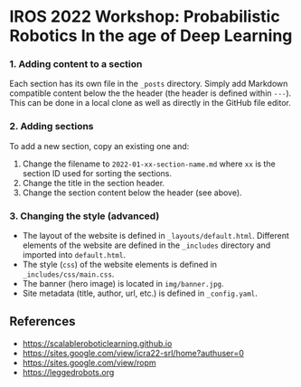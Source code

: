 # IROS 2022 Workshop: Probabilistic Robotics In the age of Deep Learning

### 1. Adding content to a section

Each section has its own file in the `_posts` directory. Simply add Markdown compatible content below the the header (the header is defined within `---`).
This can be done in a local clone as well as directly in the GitHub file editor.

### 2. Adding sections

To add a new section, copy an existing one and:
1. Change the filename to `2022-01-xx-section-name.md` where `xx` is the section ID used for sorting the sections.
2. Change the title in the section header.
3. Change the section content below the header (see above).

### 3. Changing the style (advanced)

* The layout of the website is defined in `_layouts/default.html`. Different elements of the website are defined in the `_includes` directory and imported into `default.html`.
* The style (`css`) of the website elements is defined in `_includes/css/main.css`.
* The banner (hero image) is located in `img/banner.jpg`.
* Site metadata (title, author, url, etc.) is defined in `_config.yaml`.

## References
* https://scalableroboticlearning.github.io
* https://sites.google.com/view/icra22-srl/home?authuser=0
* https://sites.google.com/view/ropm
* https://leggedrobots.org

